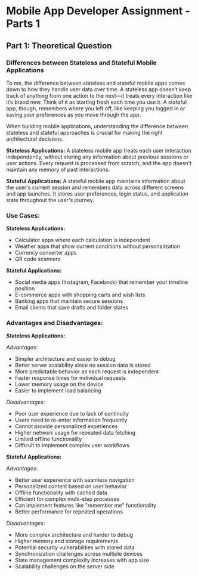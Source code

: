 # Mobile App Developer Assignment - Parts 1

## Part 1: Theoretical Question

### Differences between Stateless and Stateful Mobile Applications


To me, the difference between stateless and stateful mobile apps comes down to how they handle user data over time. A stateless app doesn’t keep track of anything from one action to the next—it treats every interaction like it’s brand new. Think of it as starting fresh each time you use it. A stateful app, though, remembers where you left off, like keeping you logged in or saving your preferences as you move through the app.

When building mobile applications, understanding the difference between stateless and stateful approaches is crucial for making the right architectural decisions.

**Stateless Applications:**
A stateless mobile app treats each user interaction independently, without storing any information about previous sessions or user actions. Every request is processed from scratch, and the app doesn't maintain any memory of past interactions.

**Stateful Applications:**
A stateful mobile app maintains information about the user's current session and remembers data across different screens and app launches. It stores user preferences, login status, and application state throughout the user's journey.

### Use Cases:

**Stateless Applications:**
- Calculator apps where each calculation is independent
- Weather apps that show current conditions without personalization
- Currency converter apps
- QR code scanners


**Stateful Applications:**
- Social media apps (Instagram, Facebook) that remember your timeline position
- E-commerce apps with shopping carts and wish lists
- Banking apps that maintain secure sessions
- Email clients that save drafts and folder states

### Advantages and Disadvantages:

**Stateless Applications:**

*Advantages:*
- Simpler architecture and easier to debug
- Better server scalability since no session data is stored
- More predictable behavior as each request is independent
- Faster response times for individual requests
- Lower memory usage on the device
- Easier to implement load balancing

*Disadvantages:*
- Poor user experience due to lack of continuity
- Users need to re-enter information frequently
- Cannot provide personalized experiences
- Higher network usage for repeated data fetching
- Limited offline functionality
- Difficult to implement complex user workflows

**Stateful Applications:**

*Advantages:*
- Better user experience with seamless navigation
- Personalized content based on user behavior
- Offline functionality with cached data
- Efficient for complex multi-step processes
- Can implement features like "remember me" functionality
- Better performance for repeated operations

*Disadvantages:*
- More complex architecture and harder to debug
- Higher memory and storage requirements
- Potential security vulnerabilities with stored data
- Synchronization challenges across multiple devices
- State management complexity increases with app size
- Scalability challenges on the server side

